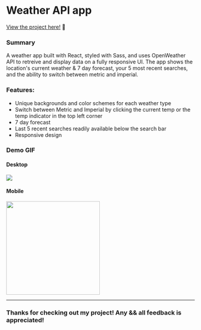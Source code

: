 # Weather API app


<p><a href="https://kfig21.github.io/weather_api_react/" target="_blank" rel="noopener noreferrer">View the project here!</a> 👀</p>

<h3>Summary</h3>
<p>A weather app built with React, styled with Sass, and uses OpenWeather API to retreive and display data on a fully responsive UI. The app shows the location's current weather & 7 day forecast, your 5 most recent searches, and the ability to switch between metric and imperial.</p>

<h3>Features:</h3>

- Unique backgrounds and color schemes for each weather type
- Switch between Metric and Imperial by clicking the current temp or the temp indicator in the top left corner
- 7 day forecast
- Last 5 recent searches readily available below the search bar
- Responsive design

<h3>Demo GIF</h3>

<h4>Desktop</h4>

![](demo.gif)

<h4>Mobile</h4>

<img src="demoMobile.gif" width="250"/>

-----------------------------

<h3>Thanks for checking out my project! Any && all feedback is appreciated!</h3>
